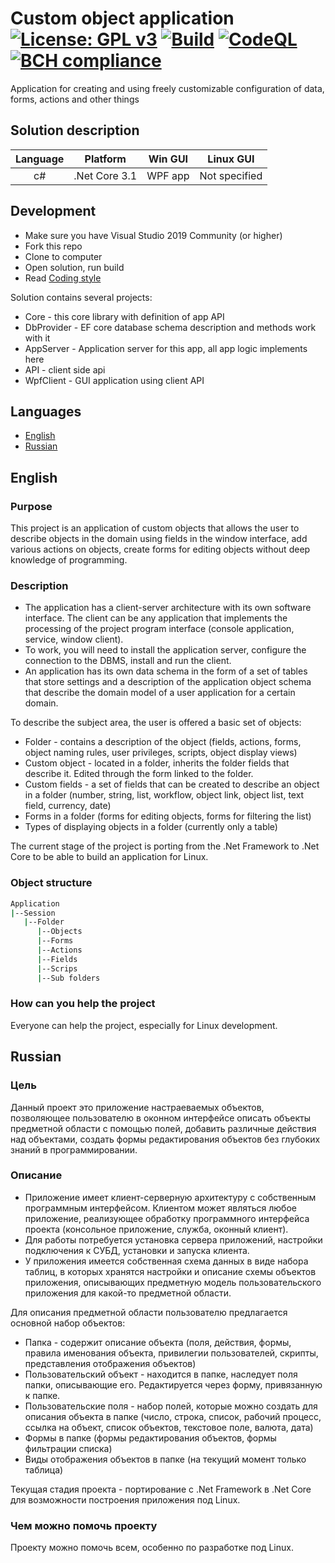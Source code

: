 # Custom object application [![License: GPL v3](https://img.shields.io/github/license/Akeloya/CustomObjectApplication.svg)](http://www.gnu.org/licenses/gpl-3.0) [![Build](https://github.com/Akeloya/CustomObjectApplication/workflows/.NET%20Core/badge.svg)](https://github.com/Akeloya/CustomObjectApplication/actions?query=workflow%3A%22.NET+Core%22) [![CodeQL](https://github.com/Akeloya/CustomObjectApplication/workflows/CodeQL/badge.svg)](https://github.com/Akeloya/CustomObjectApplication/actions?query=workflow%3ACodeQL) [![BCH compliance](https://bettercodehub.com/edge/badge/Akeloya/CustomObjectApplication?branch=master)](https://bettercodehub.com/)

Application for creating and using freely customizable configuration of data, forms, actions and other things

## Solution description

| Language | Platform      | Win GUI  | Linux GUI     |
|:--------:|:-------------:|:--------:|:-------------:|
|   c#     | .Net Core 3.1 | WPF app  | Not specified |

## Development

- Make sure you have Visual Studio 2019 Community (or higher)
- Fork this repo
- Clone to computer
- Open solution, run build
- Read [Coding style](https://github.com/Akeloya/CustomObjectApplication/blob/master/CODINGSTYLE.md)

Solution contains several projects:

- Core - this core library with definition of app API
- DbProvider - EF core database schema description and methods work with it
- AppServer - Application server for this app, all app logic implements here
- API - client side api
- WpfClient - GUI application using client API

## Languages

- [English](#English)
- [Russian](#Russian)

## English

### Purpose

This project is an application of custom objects that allows the user to describe objects in the domain using fields in the window interface, add various actions on objects, create forms for editing objects without deep knowledge of programming.

### Description

- The application has a client-server architecture with its own software interface. The client can be any application that implements the processing of the project program interface (console application, service, window client).
- To work, you will need to install the application server, configure the connection to the DBMS, install and run the client.
- An application has its own data schema in the form of a set of tables that store settings and a description of the application object schema that describe the domain model of a user application for a certain domain.

To describe the subject area, the user is offered a basic set of objects:

- Folder - contains a description of the object (fields, actions, forms, object naming rules, user privileges, scripts, object display views)
- Custom object - located in a folder, inherits the folder fields that describe it. Edited through the form linked to the folder.
- Custom fields - a set of fields that can be created to describe an object in a folder (number, string, list, workflow, object link, object list, text field, currency, date)
- Forms in a folder (forms for editing objects, forms for filtering the list)
- Types of displaying objects in a folder (currently only a table)

The current stage of the project is porting from the .Net Framework to .Net Core to be able to build an application for Linux.

### Object structure

```bash
Application
|--Session
   |--Folder
      |--Objects
      |--Forms
      |--Actions
      |--Fields
      |--Scrips
      |--Sub folders
```

### How can you help the project

Everyone can help the project, especially for Linux development.

## Russian

### Цель

Данный проект это приложение настраеваемых объектов, позволяющее пользователю в оконном интерфейсе описать объекты предметной области с помощью полей, добавить различные действия над объектами, создать формы редактирования объектов без глубоких знаний в программировании.

### Описание

- Приложение имеет клиент-серверную архитектуру с собственным программным интерфейсом. Клиентом может являться любое приложение, реализующее обработку программного интерфейса проекта (консольное приложение, служба, оконный клиент).
- Для работы потребуется установка сервера приложений, настройки подключения к СУБД, установки и запуска клиента.
- У приложения имеется собственная схема данных в виде набора таблиц, в которых хранятся настройки и описание схемы объектов приложения, описывающих предметную модель пользовательского приложения для какой-то предметной области.

Для описания предметной области пользователю предлагается основной набор объектов:

- Папка - содержит описание объекта (поля, действия, формы, правила именования объекта, привилегии пользователей, скрипты, представления отображения объектов)
- Пользовательский объект - находится в папке, наследует поля папки, описывающие его. Редактируется через форму, привязанную к папке.
- Пользовательские поля - набор полей, которые можно создать для описания объекта в папке (число, строка, список, рабочий процесс, ссылка на объект, список объектов, текстовое поле, валюта, дата)
- Формы в папке (формы редактирования объектов, формы фильтрации списка)
- Виды отображения объектов в папке (на текущий момент только таблица)

Текущая стадия проекта - портирование с .Net Framework в .Net Core для возможности построения приложения под Linux.

### Чем можно помочь проекту

Проекту можно помочь всем, особенно по разработке под Linux.
